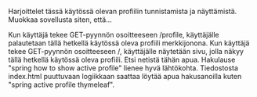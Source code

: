 Harjoittelet tässä käytössä olevan profiilin tunnistamista ja näyttämistä. Muokkaa sovellusta siten, että...

Kun käyttäjä tekee GET-pyynnön osoitteeseen /profile, käyttäjälle palautetaan tällä hetkellä käytössä oleva profiili merkkijonona.
Kun käyttäjä tekee GET-pyynnön osoitteeseen /, käyttäjälle näytetään sivu, jolla näkyy tällä hetkellä käytössä oleva profiili.
Etsi netistä tähän apua. Hakulause "spring how to show active profile" lienee hyvä lähtökohta. Tiedostosta index.html puuttuvaan logiikkaan saattaa löytää apua hakusanoilla kuten "spring active profile thymeleaf".
